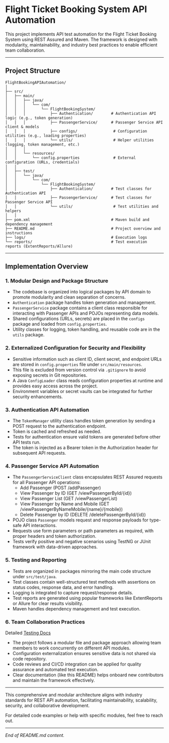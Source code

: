 # Flight Ticket Booking System API Automation

This project implements API test automation for the Flight Ticket Booking System using REST Assured and Maven. The framework is designed with modularity, maintainability, and industry best practices to enable efficient team collaboration.

***

## Project Structure

```
FlightBookingAPIAutomation/
│
├── src/
│   ├── main/
│   │   ├── java/
│   │   │   └── com/
│   │   │       └── FlightBookingSystem/
│   │   │           ├── Authentication/        # Authentication API logic (e.g., token generation)
│   │   │           ├── PassengerService/      # Passenger Service API client & models
│   │   │           ├── configs/                # Configuration utilities (e.g., loading properties)
│   │   │           └── utils/                  # Helper utilities (logging, token management, etc.)
│   │   │
│   │   └── resources/
│   │       └── config.properties               # External configuration (URLs, credentials)
│   │
│   ├── test/
│   │   └── java/
│   │       └── com/
│   │           └── FlightBookingSystem/
│   │               ├── Authentication/        # Test classes for Authentication API
│   │               ├── PassengerService/      # Test classes for Passenger Service API
│   │               └── utils/                  # Test utilities and helpers
│   │
├── pom.xml                                    # Maven build and dependency management
├── README.md                                  # Project overview and instructions
├── logs/                                      # Execution logs
└── reports/                                   # Test execution reports (ExtentReports/Allure)
```

***

## Implementation Overview

### 1. Modular Design and Package Structure

- The codebase is organized into logical packages by API domain to promote modularity and clean separation of concerns.
- `Authentication` package handles token generation and management.
- `PassengerService` package contains a client class responsible for interacting with Passenger APIs and POJOs representing data models.
- Shared configurations (URLs, secrets) are placed in the `configs` package and loaded from `config.properties`.
- Utility classes for logging, token handling, and reusable code are in the `utils` package.

### 2. Externalized Configuration for Security and Flexibility

- Sensitive information such as client ID, client secret, and endpoint URLs are stored in `config.properties` file under `src/main/resources`.
- This file is excluded from version control via `.gitignore` to avoid exposing secrets in Git repositories.
- A Java `ConfigLoader` class reads configuration properties at runtime and provides easy access across the project.
- Environment variables or secret vaults can be integrated for further security enhancements.

### 3. Authentication API Automation

- The `TokenManager` utility class handles token generation by sending a POST request to the authentication endpoint.
- Token is cached and refreshed as needed.
- Tests for authentication ensure valid tokens are generated before other API tests run.
- The token is injected as a Bearer token in the Authorization header for subsequent API requests.

### 4. Passenger Service API Automation

- The `PassengerServiceClient` class encapsulates REST Assured requests for all Passenger API operations:
  - Add Passenger (POST /addPassenger)
  - View Passenger by ID (GET /viewPassengerById/{id})
  - View Passenger List (GET /viewPassengerList)
  - View Passenger by Name and Mobile (GET /viewPassengerByNameMobile/{name}/{mobile})
  - Delete Passenger by ID (DELETE /deletePassengerById/{id})
- POJO class `Passenger` models request and response payloads for type-safe API interactions.
- Requests use form parameters or path parameters as required, with proper headers and token authorization.
- Tests verify positive and negative scenarios using TestNG or JUnit framework with data-driven approaches.

### 5. Testing and Reporting

- Tests are organized in packages mirroring the main code structure under `src/test/java`.
- Test classes contain well-structured test methods with assertions on status codes, response data, and error handling.
- Logging is integrated to capture request/response details.
- Test reports are generated using popular frameworks like ExtentReports or Allure for clear results visibility.
- Maven handles dependency management and test execution.

### 6. Team Collaboration Practices

Detailed [Testing Docs](TESTING-DOCS.md)
- The project follows a modular file and package approach allowing team members to work concurrently on different API modules.
- Configuration externalization ensures sensitive data is not shared via code repository.
- Code reviews and CI/CD integration can be applied for quality assurance and automated test execution.
- Clear documentation (like this README) helps onboard new contributors and maintain the framework effectively.

***

This comprehensive and modular architecture aligns with industry standards for REST API automation, facilitating maintainability, scalability, security, and collaborative development.

For detailed code examples or help with specific modules, feel free to reach out.

***

*End of README.md content.*